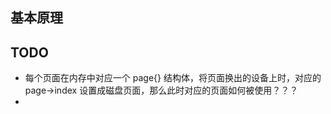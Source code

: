 ## 基本原理











## TODO

* 每个页面在内存中对应一个 page{} 结构体，将页面换出的设备上时，对应的page->index 设置成磁盘页面，那么此时对应的页面如何被使用？？？
* 



























